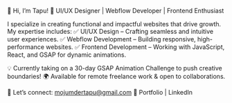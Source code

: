 👋 Hi, I’m Tapu!
🚀 UI/UX Designer | Webflow Developer | Frontend Enthusiast

I specialize in creating functional and impactful websites that drive growth. My expertise includes:
✅ UI/UX Design – Crafting seamless and intuitive user experiences.
✅ Webflow Development – Building responsive, high-performance websites.
✅ Frontend Development – Working with JavaScript, React, and GSAP for dynamic animations.

💡 Currently taking on a 30-day GSAP Animation Challenge to push creative boundaries!
🌍 Available for remote freelance work & open to collaborations.

📩 Let’s connect: mojumdertapu@gmail.com
🔗 Portfolio | LinkedIn
<!---
tapuchandramojumder/tapuchandramojumder is a ✨ special ✨ repository because its `README.md` (this file) appears on your GitHub profile.
You can click the Preview link to take a look at your changes.
--->

